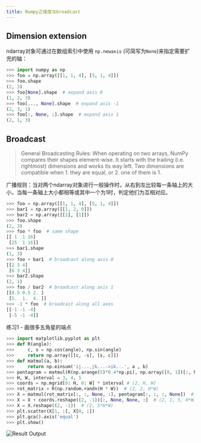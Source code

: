 ```yaml
---
title: Numpy之维度与broadcast
---
```


<!--https://yuchen-xiyue.github.io/2022/08/05/numpy-dimension-broadcast/-->



## Dimension extension

ndarray对象可通过在数组索引中使用 `np.newaxis` (可简写为`None`)来指定需要扩充的轴：

```python
>>> import numpy as np
>>> foo = np.array([[1, 1, 4], [5, 1, 4]])
>>> foo.shape
(2, 3)
>>> foo[None].shape  # expand axis 0
(1, 2, 3)
>>> foo[..., None].shape  # expand axis -1
(2, 3, 1)
>>> foo[:, None, :].shape  # expand axis 1
(2, 1, 3)
```

## Broadcast

> General Broadcasting Rules: When operating on two arrays, NumPy compares their shapes element-wise. It starts with the trailing (i.e. rightmost) dimensions and works its way left. Two dimensions are compatible when 1. they are equal, or 2. one of them is 1.

广播规则：当对两个ndarray对象进行一般操作时，从右到左比较每一条轴上的大小，当每一条轴上大小都相等或其中一个为1时，判定他们为互相对应。

```python
>>> foo = np.array([[1, 1, 4], [5, 1, 4]])
>>> bar1 = np.array([[1, 2, 0]])
>>> bar2 = np.array([[2], [1]])
>>> foo.shape
(2, 3)
>>> foo * foo  # same shape
[[ 1  1 16]
 [25  1 16]]
>>> bar1.shape
(1, 3)
>>> foo + bar1  # broadcast along axis 0
[[2 3 4]
 [6 3 4]]
>>> bar2.shape
(2, 1)
>>> foo / bar2  # broadcast along axis 1
[[0.5 0.5 2. ]
 [5.  1.  4. ]]
>>> -1 * foo  # broadcast along all axes
[[-1 -1 -4]
 [-5 -1 -4]]
```

练习1 - 画很多五角星的端点

```python
>>> import matplotlib.pyplot as plt
>>> def R(angle):
>>>     c, s = np.cos(angle), np.sin(angle)
>>>     return np.array([[c, -s], [s, c]])
>>> def matmul(a, b):
>>>     return np.einsum('ij...,jk...->ik...', a , b)
>>> pentagram = matmul(R(np.arange(5)*0.4*np.pi), np.array([0, 1])[:, None, None])  # (2, 1, 5)
>>> H, W, interval = 3, 4, 5
>>> coords = np.mgrid[0: H, 0: W] * interval # (2, H, W)
>>> rot_matrix = R(np.random.randn(H * W))  # (2, 2, H*W)
>>> X = matmul(rot_matrix[:, :, None, :], pentagram[:, :, :, None])  # (2, 1, 5, H*W)
>>> X = X + coords.reshape((2, -1))[:, None, None, :]  # (2, 1, 5, H*W)
>>> X = X.reshape((2, -1))  # (2, 5*H*W)
>>> plt.scatter(X[1, :], X[0, :])
>>> plt.gca().axis('equal')
>>> plt.show()
```

![Result Output](/_posts/imgs/Figure_1.png)
